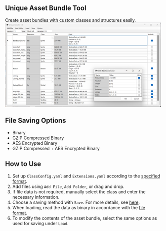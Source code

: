 ## Unique Asset Bundle Tool
Create asset bundles with custom classes and structures easily.
![window](https://github.com/HiroshiMinakata/UniqueBundler/blob/main/Image/window.png)

## File Saving Options
- Binary
- GZIP Compressed Binary
- AES Encrypted Binary
- GZIP Compressed + AES Encrypted Binary

## How to Use
1. Set up `ClassConfig.yaml` and `Extensions.yaml` according to the [specified format](https://github.com/HiroshiMinakata/UniqueBundler/wiki/Configuration-Format).
2. Add files using `Add File`, `Add Folder`, or drag and drop.
3. If file data is not required, manually select the class and enter the necessary information.
4. Choose a saving method with `Save`. For more details, see [here](https://github.com/HiroshiMinakata/UniqueBundler/wiki/Saving-Methods).
5. When loading, read the data as binary in accordance with the [file format](https://github.com/HiroshiMinakata/UniqueBundler/wiki/File-Format).
6. To modify the contents of the asset bundle, select the same options as used for saving under `Load`.
